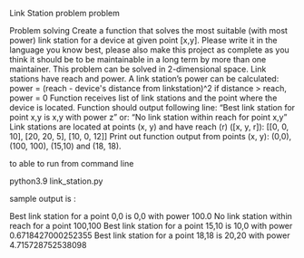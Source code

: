 Link Station problem problem

Problem solving
Create a function that solves the most suitable (with most power) link station for a device at
given point [x,y].
Please write it in the language you know best, please also make this project as complete as you
think it should be to be maintainable in a long term by more than one maintainer.
This problem can be solved in 2-dimensional space. Link stations have reach and power.
A link station’s power can be calculated:
power = (reach - device's distance from linkstation)^2
if distance > reach, power = 0
Function receives list of link stations and the point where the device is located.
Function should output following line:
“Best link station for point x,y is x,y with power z”
or:
“No link station within reach for point x,y”
Link stations are located at points (x, y) and have reach (r) ([x, y, r]):
[[0, 0, 10],
[20, 20, 5],
[10, 0, 12]]
Print out function output from points (x, y):
(0,0), (100, 100), (15,10) and (18, 18).


to able to run from command line

python3.9 link_station.py 


sample output is :

Best link station for a point 0,0 is 0,0 with power 100.0
No link station within reach for a point 100,100
Best link station for a point 15,10 is 10,0 with power 0.6718427000252355
Best link station for a point 18,18 is 20,20 with power 4.715728752538098
